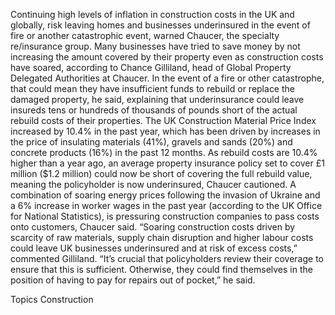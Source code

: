 Continuing high levels of inflation in construction costs in the UK and globally, risk leaving homes and businesses underinsured in the event of fire or another catastrophic event, warned Chaucer, the specialty re/insurance group.
Many businesses have tried to save money by not increasing the amount covered by their property even as construction costs have soared, according to Chance Gilliland, head of Global Property Delegated Authorities at Chaucer.
In the event of a fire or other catastrophe, that could mean they have insufficient funds to rebuild or replace the damaged property, he said, explaining that underinsurance could leave insureds tens or hundreds of thousands of pounds short of the actual rebuild costs of their properties.
The UK Construction Material Price Index increased by 10.4% in the past year, which has been driven by increases in the price of insulating materials (41%), gravels and sands (20%) and concrete products (16%) in the past 12 months.
As rebuild costs are 10.4% higher than a year ago, an average property insurance policy set to cover £1 million ($1.2 million) could now be short of covering the full rebuild value, meaning the policyholder is now underinsured, Chaucer cautioned.
A combination of soaring energy prices following the invasion of Ukraine and a 6% increase in worker wages in the past year (according to the UK Office for National Statistics), is pressuring construction companies to pass costs onto customers, Chaucer said.
“Soaring construction costs driven by scarcity of raw materials, supply chain disruption and higher labour costs could leave UK businesses underinsured and at risk of excess costs,” commented Gilliland.
“It’s crucial that policyholders review their coverage to ensure that this is sufficient. Otherwise, they could find themselves in the position of having to pay for repairs out of pocket,” he said.

Topics
Construction
